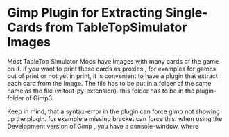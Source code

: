 # Gimp Plugin for Extracting Single-Cards from TableTopSimulator Images
Most TableTop Simulator Mods have Images with many cards of the game on it. if you want to print these cards as proxies , for examples for games out of print or not yet in print, it is convenient to have a plugin that extract each card from the Image.
The file has to be put in a folder of the same name as the file (witout-py-extension). this folder has to be in the plugin-folder of Gimp3.

Keep in mind, that a syntax-error in the plugin can force gimp not showing up the plugin. for example a missing bracket can force this.
when using the Development version of Gimp , you have a console-window, where 
